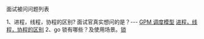面试被问问题列表

1、进程，线程，协程的区别? 面试官真实想问的是？---
[GPM 调度模型](./GMP模型.md)
[进程，线程，协程的区别](./进程、线程、协程的区别.md)
2、go 锁有哪些？及使用场景。[锁](./锁及应用场景.md)
